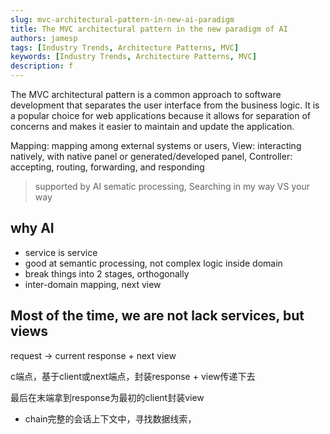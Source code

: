 ```yaml
---
slug: mvc-architectural-pattern-in-new-ai-paradigm
title: The MVC architectural pattern in the new paradigm of AI
authors: jamesp
tags: [Industry Trends, Architecture Patterns, MVC]
keywords: [Industry Trends, Architecture Patterns, MVC]
description: f
---
```


The MVC architectural pattern is a common approach to software development that separates the user interface from the business logic. It is a popular choice for web applications because it allows for separation of concerns and makes it easier to maintain and update the application.

<!-- truncate -->

Mapping: mapping among external systems or users,
View: interacting natively, with native panel or generated/developed panel,
Controller: accepting, routing, forwarding, and responding

> supported by AI sematic processing,
> Searching in my way VS your way

## why AI

- service is service
- good at semantic processing, not complex logic inside domain
- break things into 2 stages, orthogonally
- inter-domain mapping, next view

## Most of the time, we are not lack services, but views

request -> current response + next view

c端点，基于client或next端点，封装response + view传递下去

最后在末端拿到response为最初的client封装view

- chain完整的会话上下文中，寻找数据线索，
